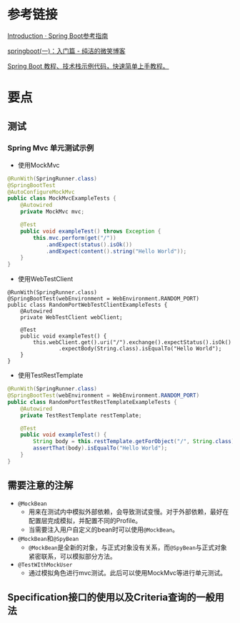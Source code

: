 # 参考链接

[Introduction · Spring Boot参考指南](https://qbgbook.gitbooks.io/spring-boot-reference-guide-zh/content/)

[springboot(一)：入门篇 - 纯洁的微笑博客](www.ityouknow.com/springboot/2016/01/06/spring-boot-quick-start.html)

[Spring Boot 教程、技术栈示例代码，快速简单上手教程。](https://github.com/ityouknow/spring-boot-examples)

# 要点

## 测试

### Spring Mvc 单元测试示例

* 使用MockMvc

```java
@RunWith(SpringRunner.class)
@SpringBootTest
@AutoConfigureMockMvc
public class MockMvcExampleTests {
	@Autowired
	private MockMvc mvc;

	@Test
	public void exampleTest() throws Exception {
		this.mvc.perform(get("/"))
			.andExpect(status().isOk())
			.andExpect(content().string("Hello World"));
	}
}
```

* 使用WebTestClient

```
@RunWith(SpringRunner.class)
@SpringBootTest(webEnvironment = WebEnvironment.RANDOM_PORT)
public class RandomPortWebTestClientExampleTests {
	@Autowired
	private WebTestClient webClient;

	@Test
	public void exampleTest() {
		this.webClient.get().uri("/").exchange().expectStatus().isOk()
				.expectBody(String.class).isEqualTo("Hello World");
	}
}
```

* 使用TestRestTemplate

```java
@RunWith(SpringRunner.class)
@SpringBootTest(webEnvironment = WebEnvironment.RANDOM_PORT)
public class RandomPortTestRestTemplateExampleTests {
	@Autowired
	private TestRestTemplate restTemplate;

	@Test
	public void exampleTest() {
		String body = this.restTemplate.getForObject("/", String.class);
		assertThat(body).isEqualTo("Hello World");
	}
}
```

## 需要注意的注解

* `@MockBean`
	* 用来在测试内中模拟外部依赖，会导致测试变慢。对于外部依赖，最好在配置层完成模拟，并配置不同的Profile。
	* 当需要注入用户自定义的bean时可以使用`@MockBean`。
* `@MockBean`和`@SpyBean`
	* `@MockBean`是全新的对象，与正式对象没有关系，而`@SpyBean`与正式对象紧密联系，可以模拟部分方法。
* `@TestWIthMockUser`
	* 通过模拟角色进行mvc测试。此后可以使用MockMvc等进行单元测试。

## Specification接口的使用以及Criteria查询的一般用法

